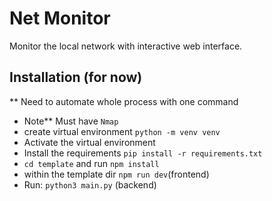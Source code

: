 # Net Monitor

Monitor the local network with interactive web interface.

## Installation (for now)
** Need to automate whole process with one command

* Note** Must have `Nmap`
* create virtual environment `python -m venv venv`
* Activate the virtual environment
* Install the requirements `pip install -r requirements.txt`
* `cd template` and run `npm install`
* within the template dir `npm run dev`(frontend)
* Run: `python3 main.py` (backend)